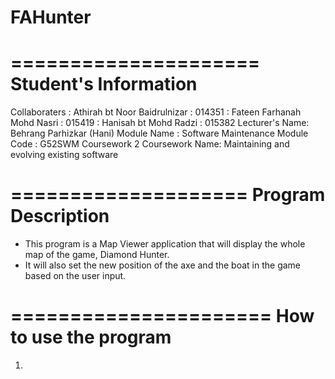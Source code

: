 # FAHunter

=====================
Student's Information
=====================
Collaboraters  : Athirah bt Noor Baidrulnizar 
               : 014351
               : Fateen Farhanah Mohd Nasri
               : 015419
               : Hanisah bt Mohd Radzi 
               : 015382
Lecturer's Name: Behrang Parhizkar (Hani)
Module Name    : Software Maintenance
Module Code    : G52SWM
Coursework 2
Coursework Name: Maintaining and evolving existing software


====================
Program Description
====================
* This program is a Map Viewer application that will display 
  the whole map of the game, Diamond Hunter.
* It will also set the new position of the axe and the boat in 
  the game based on the user input.


======================
How to use the program
======================
1)